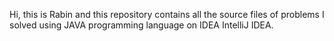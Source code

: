 Hi, this is Rabin and this repository contains all the source files of problems I solved using JAVA programming language on IDEA IntelliJ IDEA. 
